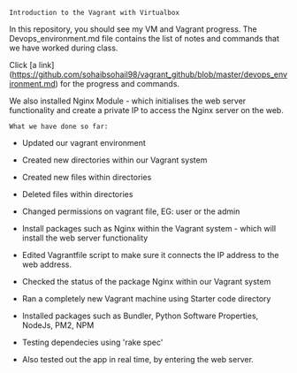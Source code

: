 ```Introduction to the Vagrant with Virtualbox```

In this repository, you should see my VM and Vagrant progress. The Devops_environment.md file contains the list of notes and
commands that we have worked during class.

Click [a link] (https://github.com/sohaibsohail98/vagrant_github/blob/master/devops_environment.md) for the progress and commands.

We also installed Nginx Module - which initialises the web server functionality
and create a private IP to access the Nginx server on the web.

```What we have done so far:```

- Updated our vagrant environment

- Created new directories within our Vagrant system 

- Created new files within directories

- Deleted files within directories

- Changed permissions on vagrant file, EG: user or the admin

- Install packages such as Nginx within the Vagrant system - which will install the web server functionality

- Edited Vagrantfile script to make sure it connects the IP address to the web address.

- Checked the status of the package Nginx within our Vagrant system

- Ran a completely new Vagrant machine using Starter code directory

- Installed packages such as Bundler, Python Software Properties, NodeJs,
PM2, NPM

- Testing dependecies using 'rake spec'

- Also tested out the app in real time, by entering the web server.



